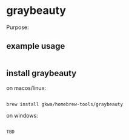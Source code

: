 # graybeauty

Purpose:


## example usage

```bash


```

## install graybeauty


on macos/linux:
```bash

brew install gkwa/homebrew-tools/graybeauty

```


on windows:

```powershell

TBD

```
